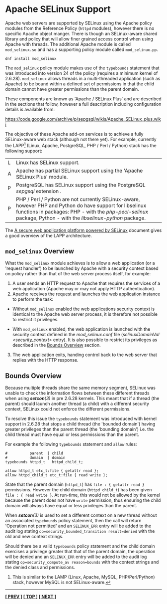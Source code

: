 # Apache SELinux Support

Apache web servers are supported by SELinux using the Apache policy
modules from the Reference Policy (`httpd` modules), however there is no
specific Apache object manger. There is though an SELinux-aware shared
library and policy that will allow finer grained access control when
using Apache with threads. The additional Apache module is called
`mod_selinux.so` and has a supporting policy module called `mod_selinux.pp`.

`dnf install mod_selinux`

The `mod_selinux` policy module makes use of the `typebounds` statement that
was introduced into version 24 of the policy (requires a minimum kernel of
2.6.28). `mod_selinux` allows threads in a multi-threaded application (such
as Apache) to be bound within a defined set of permissions in that the
child domain cannot have greater permissions than the parent domain.

These components are known as 'Apache / SELinux Plus' and are described
in the sections that follow, however a full description including
configuration details is available from:

<https://code.google.com/archive/p/sepgsql/wikis/Apache_SELinux_plus.wiki>

The objective of these Apache add-on services is to achieve a fully
SELinux-aware web stack (although not there yet). For example, currently
the LAPP<a href="#fnap1" class="footnote-ref" id="fnaph1"><strong><sup>1</sup></strong></a>
(Linux, Apache, PostgreSQL, PHP / Perl / Python) stack has the following support:

<table>
<tbody>
<tr>
<td>L</td>
<td>Linux has SELinux support.</td>
</tr>
<tr>
<td>A</td>
<td>Apache has partial SELinux support using the 'Apache SELinux Plus' module.</td>
</tr>
<tr>
<td>P</td>
<td>PostgreSQL has SELinux support using the PostgreSQL <em>sepgsql</em> extension .</td>
</tr>
<tr>
<td>P</td>
<td>PHP / Perl / Python are not currently SELinux-aware, however PHP and Python do have support for libselinux functions in packages: PHP - with the <em>php-pecl-selinux</em> package, Python - with the <em>libselinux-python</em> package.</td>
</tr>
</tbody>
</table>

The [A secure web application platform powered by SELinux](http://sepgsql.googlecode.com/files/LCA20090120-lapp-selinux.pdf)
document gives a good overview of the LAPP architecture.


## `mod_selinux` Overview

What the `mod_selinux` module achieves is to allow a web application
(or a 'request handler') to be launched by Apache with a security
context based on policy rather than that of the web server process
itself, for example:

1.  A user sends an HTTP request to Apache that requires the services of
    a web application (Apache may or may not apply HTTP authentication).
2.  Apache receives the request and launches the web application
    instance to perform the task:
-   Without `mod_selinux` enabled the web applications security context
    is identical to the Apache web server process, it is therefore not
    possible to restrict it privileges.

-   With `mod_selinux` enabled, the web application is launched with
    the security context defined in the *mod_selinux.conf* file
    (*selinuxDomainVal &lt;security_context&gt;* entry). It is also
    possible to restrict its privileges as described in the
    [Bounds Overview](#bounds-overview) section.

3.  The web application exits, handing control back to the web server
    that replies with the HTTP response.


## Bounds Overview

Because multiple threads share the same memory segment, SELinux was
unable to check the information flows between these different threads
when using ***setcon**(3)* in pre 2.6.28 kernels. This meant that if a
thread (the parent) should launch another thread (a child) with a
different security context, SELinux could not enforce the different
permissions.

To resolve this issue the `typebounds` statement was introduced with
kernel support in 2.6.28 that stops a child thread (the 'bounded domain')
having greater privileges than the parent thread (the 'bounding domain')
i.e. the child thread must have equal or less permissions than the parent.

For example the following `typebounds` statement and `allow` rules:

```
#          parent  | child
#          domain  | domain
typebounds httpd_t   httpd_child_t;

allow httpd_t etc_t:file { getattr read };
allow httpd_child_t etc_t:file { read write };
```

State that the parent domain (`httpd_t`) has `file : { getattr read }`
permissions. However the child domain (`httpd_child_t`) has been given
`file : { read write }`. At run-time, this would not be allowed by the
kernel because the parent does not have `write` permission, thus
ensuring the child domain will always have equal or less privileges than
the parent.

When ***setcon**(3)* is used to set a different context on a new thread
without an associated `typebounds` policy statement, then the call will
return 'Operation not permitted' and an `SELINUX_ERR` entry will be added
to the audit log stating `op=security_bounded_transition result=denied`
with the old and new context strings.

Should there be a valid `typebounds` policy statement and the child
domain exercises a privilege greater that that of the parent domain, the
operation will be denied and an `SELINUX_ERR` entry will be added to
the audit log stating `op=security_compute_av reason=bounds` with
the context strings and the denied class and permissions.



<section class="footnotes">
<ol>
<li id="fnap1"><p>This is similar to the LAMP (Linux, Apache, MySQL, PHP/Perl/Python) stack, however MySQL is not SELinux-aware.<a href="#fnaph1" class="footnote-back">↩</a></p></li>
</ol>
</section>


<!-- %CUTHERE% -->

---
**[[ PREV ]](postgresql.md)** **[[ TOP ]](#)** **[[ NEXT ]](configuration_files.md)**
